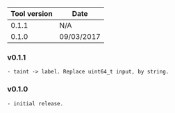 | Tool version    | Date       |
| --------------- | ---------- |
| 0.1.1           | N/A        |
| 0.1.0           | 09/03/2017 |

### v0.1.1

```
- taint -> label. Replace uint64_t input, by string.
```

### v0.1.0

```
- initial release.
```
